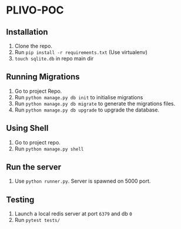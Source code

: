 # PLIVO-POC

## Installation
1. Clone the repo.
2. Run `pip install -r requirements.txt` (Use virtualenv)
3. `touch sqlite.db` in repo main dir

## Running Migrations
1. Go to project Repo.
2. Run  `python manage.py db init` to initialise migrations
3. Run `python manage.py db migrate` to generate the migrations files.
4. Run `python manage.py db upgrade` to upgrade the database.

## Using Shell
1. Go to project repo.
2. Run `python manage.py shell`


## Run the server
1. Use `python runner.py`. Server is spawned on 5000 port.


## Testing
1. Launch a local redis server at port `6379` and db `0`
2. Run `pytest tests/`
